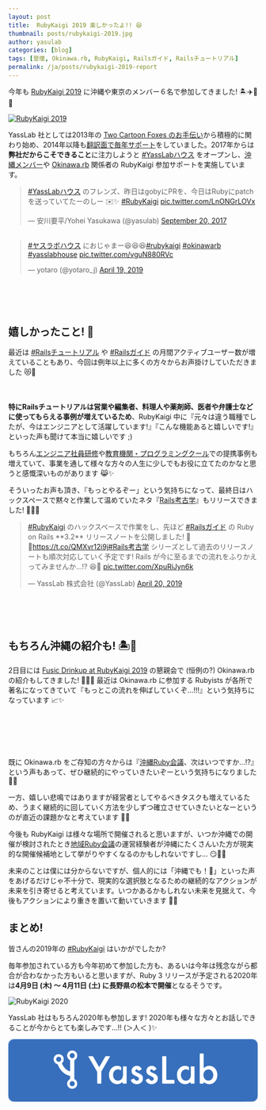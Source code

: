 ```yaml
---
layout: post
title:  RubyKaigi 2019 楽しかったよ!! 😆
thumbnail: posts/rubykaigi-2019.jpg
author: yasulab
categories: [blog]
tags: [登壇, Okinawa.rb, RubyKaigi, Railsガイド, Railsチュートリアル]
permalink: /ja/posts/rubykaigi-2019-report
---
```


今年も [RubyKaigi 2019](https://rubykaigi.org/2019) に沖縄や東京のメンバー６名で参加してきました! 🏝✈️💎✨

[![RubyKaigi 2019](https://i.gyazo.com/c9f0ade697003039fbcdba76a7ff3f01.png)](https://rubykaigi.org/2019)

YassLab 社としては2013年の [Two Cartoon Foxes のお手伝い](http://rubykaigi.org/2013/volunteers/)から積極的に関わり始め、2014年以降も[翻訳面で毎年サポート](http://rubykaigi.org/2014/team/)をしていました。2017年からは**弊社だからこそできること**に注力しようと [#YassLabハウス](https://twitter.com/search?f=tweets&vertical=default&q=YassLab%E3%83%8F%E3%82%A6%E3%82%B9%20OR%20yasslabhouse&src=typd) をオープンし、[沖縄メンバー](https://yasslab.jp/ja/#okinawa)や [Okinawa.rb](https://ruby.okinawa/) 関係者の RubyKaigi 参加サポートを実施しています。

<div style="margin-bottom: 30px;">
  <blockquote class="twitter-tweet" data-lang="en"><p lang="ja" dir="ltr"><a href="https://twitter.com/hashtag/YassLab%E3%83%8F%E3%82%A6%E3%82%B9?src=hash&amp;ref_src=twsrc%5Etfw">#YassLabハウス</a> のフレンズ、昨日はgobyにPRを、今日はRubyにpatchを送っていてたーのしー ✉️✨ <a href="https://twitter.com/hashtag/RubyKaigi?src=hash&amp;ref_src=twsrc%5Etfw">#RubyKaigi</a> <a href="https://t.co/LnONGrLOVx">pic.twitter.com/LnONGrLOVx</a></p>&mdash; 安川要平/Yohei Yasukawa (@yasulab) <a href="https://twitter.com/yasulab/status/910544522559422464?ref_src=twsrc%5Etfw">September 20, 2017</a></blockquote>
</div>

<div style="margin-bottom: 100px;">
  <blockquote class="twitter-tweet" data-lang="en"><p lang="ja" dir="ltr"><a href="https://twitter.com/hashtag/%E3%83%A4%E3%82%B9%E3%83%A9%E3%83%9C%E3%83%8F%E3%82%A6%E3%82%B9?src=hash&amp;ref_src=twsrc%5Etfw">#ヤスラボハウス</a> におじゃまー😆😆😆<a href="https://twitter.com/hashtag/rubykaigi?src=hash&amp;ref_src=twsrc%5Etfw">#rubykaigi</a> <a href="https://twitter.com/hashtag/okinawarb?src=hash&amp;ref_src=twsrc%5Etfw">#okinawarb</a> <a href="https://twitter.com/hashtag/yasslabhouse?src=hash&amp;ref_src=twsrc%5Etfw">#yasslabhouse</a> <a href="https://t.co/vguN880RVc">pic.twitter.com/vguN880RVc</a></p>&mdash; yotaro (@yotaro_j) <a href="https://twitter.com/yotaro_j/status/1119263855383695362?ref_src=twsrc%5Etfw">April 19, 2019</a></blockquote>
</div>

<script async src="https://platform.twitter.com/widgets.js" charset="utf-8"></script>


## 嬉しかったこと! 💖

最近は [#Railsチュートリアル](https://twitter.com/hashtag/Rails%E3%83%81%E3%83%A5%E3%83%BC%E3%83%88%E3%83%AA%E3%82%A2%E3%83%AB) や [#Railsガイド](https://twitter.com/hashtag/Railsガイド) の月間アクティブユーザー数が増えていることもあり、今回は例年以上に多くの方々からお声掛けしていただきました 😻💖

<div style="margin-bottom: 50px;">
  <script async class="speakerdeck-embed" data-slide="9" data-id="30289234a2f743b6b2827602cfbc5991" data-ratio="1.33333333333333" src="//speakerdeck.com/assets/embed.js"></script>
</div>

**特にRailsチュートリアルは営業や編集者、料理人や薬剤師、医者や弁護士などに使ってもらえる事例が増えているため**、RubyKaigi 中に『元々は違う職種でしたが、今はエンジニアとして活躍しています!』『こんな機能あると嬉しいです!』といった声も聞けて本当に嬉しいです ;)

もちろん[エンジニア社員研修](https://railstutorial.jp/business)や[教育機関・プログラミングクール](https://railstutorial.jp/#partners)での提携事例も増えていて、事業を通して様々な方々の人生に少しでもお役に立てたのかなと思うと感慨深いものがあります 😹✨

そういったお声も頂き、『もっとやるぞー」という気持ちになって、最終日はハックスペースで黙々と作業して温めていたネタ『[Rails考古学](https://twitter.com/search?q=Rails考古学)』もリリースできました! 🚀🆕✨

<div style="margin-bottom: 100px;">
  <blockquote class="twitter-tweet" data-lang="en"><p lang="ja" dir="ltr"><a href="https://twitter.com/hashtag/RubyKaigi?src=hash&amp;ref_src=twsrc%5Etfw">#RubyKaigi</a> のハックスペースで作業をし、先ほど <a href="https://twitter.com/hashtag/Rails%E3%82%AC%E3%82%A4%E3%83%89?src=hash&amp;ref_src=twsrc%5Etfw">#Railsガイド</a> の Ruby on Rails **3.2** リリースノートを公開しました! 🚀✨<a href="https://t.co/QMXvr12i9j">https://t.co/QMXvr12i9j</a><a href="https://twitter.com/hashtag/Rails%E8%80%83%E5%8F%A4%E5%AD%A6?src=hash&amp;ref_src=twsrc%5Etfw">#Rails考古学</a> シリーズとして過去のリリースノートも順次対応していく予定です! Rails が今に至るまでの流れをふりかえってみませんか...!? 😆💖 <a href="https://t.co/XpuRiJyn6k">pic.twitter.com/XpuRiJyn6k</a></p>&mdash; YassLab 株式会社 (@YassLab) <a href="https://twitter.com/YassLab/status/1119509871517241344?ref_src=twsrc%5Etfw">April 20, 2019</a></blockquote>
</div>


## もちろん沖縄の紹介も! 🏝🌺

2日目には [Fusic Drinkup at RubyKaigi 2019](https://fusic.connpass.com/event/124806/) の懇親会で (恒例の?) Okinawa.rb の紹介もしてきました! 🏢🏃💨 最近は Okinawa.rb に参加する Rubyists が各所で著名になってきていて『もっとこの流れを伸ばしていくぞ...!!!』という気持ちになっています 📈✨

<div style="margin-bottom: 100px;">
  <script async class="speakerdeck-embed" data-id="1afdf7a18eb54fc9a2c5cd23061b09d6" data-ratio="1.33333333333333" src="//speakerdeck.com/assets/embed.js"></script>
</div>


既に Okinawa.rb をご存知の方々からは『[沖縄Ruby会議](https://ruby.okinawa/okrk02/)、次はいつですか...!?』という声もあって、ぜひ継続的にやっていきたいぞーという気持ちになりました 💎✨

一方、嬉しい悲鳴ではありますが経営者としてやるべきタスクも増えているため、うまく継続的に回していく方法を少しずつ確立させていきたいとなーというのが直近の課題かなと考えています 🤔💭

今後も RubyKaigi は様々な場所で開催されると思いますが、いつか沖縄での開催が検討されたとき[地域Ruby会議](https://regional.rubykaigi.org/)の運営経験者が沖縄にたくさんいた方が現実的な開催候補地として挙がりやすくなるのかもしれないですし... 😏💭✨

未来のことは僕には分からないですが、個人的には「沖縄でも！🙌」といった声をあげるだけじゃ不十分で、現実的な選択肢となるための継続的なアクションが未来を引き寄せると考えています。いつかあるかもしれない未来を見据えて、今後もアクションにより重きを置いて動いていきます 🏃💨



## まとめ! 

皆さんの2019年の [#RubyKaigi](https://twitter.com/hashtag/RubyKaigi) はいかがでしたか?

毎年参加されている方も今年初めて参加した方も、あるいは今年は残念ながら都合が合わなかった方もいると思いますが、Ruby 3 リリースが予定される2020年は**4月9日 (木) 〜 4月11日 (土) に長野県の松本で開催**となるそうです。

![RubyKaigi 2020](https://i.gyazo.com/0f69556270e50a3f8beb20a5cd07dc0b.jpg)

YassLab 社はもちろん2020年も参加します! 2020年も様々な方々とお話しできることが今からとても楽しみです...!! (＞人＜ )✨

[![YassLab Inc.](/img/logos/800x200.png)](/)


